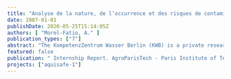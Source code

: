 ```yaml
---
title: "Analyse de la nature, de l’occurrence et des risques de contamination d’eau de surface par des pollutions diffuses en milieu rural et semi-rural en Europe"
date: 2007-01-01
publishDate: 2020-05-25T15:14:05Z
authors: [ "Morel-Fatio, A." ]
publication_types: ["7"]
abstract: "The KompetenzZentrum Wasser Berlin (KWB) is a private research and development center, created in 2000, with a status of public interest, and mainly supported by Veolia Water and Berliner Wasser Betriebe. This is where I did a six month-training period as part of my studies at the French AgroParisTech ENGREF engineering school. Within the department “Point and non-point source pollution control”, the KWB initiated a program called Aquisafe. The aim is to investigate the mitigation of trace contaminants from diffuse sources in rural and semi-rural areas to improve water quality of surface water bodies. The sustainable way of addressing pollution control is that the selected mitigation metods are natural or nature-based: namely constructed wetlands and riparian1 corridors. To develop knowledge and tools about these mitigation zones, an innovative approach was chosen when conducting the project: - The first part aims at a background study about surface water and pollutions from diffuse sources, leading to a progressive focus on key pollutants for the future of the project. The second part investigates modelling tools as diagnosis tools for the repartition and load of contaminants in a watershed. The third part contains field experiments and uses results from previous parts. The final purpose is to assess the mitigation efficiency of the systems and to optimize their design in the perspective of improving surface water quality. In charge of the first part, I did set the context of the project by reviewing background information on surface waters in Europe and associated pollutions, that move to water via soil surface run-off or subsurface run-off. After using criteria related to the Aquisafe context, the main pollutant families of interest for the rest of the screening process are pesticides used in agriculture, pollutants coming from the spreading of animal waste on land, pollutants coming from the spreading of sludge from wastewater treatment plants, pollutants from natural and extensive areas, and pollutants from transportation networks. During the study it appeared that in a rural or semi-rural area, the land use of the watershed plays a key role in the selection and assessment of priority pollutants coming from diffuse sources and entering surface waters. The importance of this factor should always be kept in mind as the project goes on. The work is still in progress concerning the review of pollutant families, and will lead to the final screening at the molecule level, providing a list of key contaminants for the other parts of the Aquisafe project. Finally the results of Aquisafe will tell if such sustainable mitigation zones can be used as a real innovative management tool of diffuse pollution in a watershed."
featured: false
publication: " Internship Report. AgroParisTech - Paris Institute of Technology for Life, Food and Environmental Sciences"
projects: ["aquisafe-1"]
---
```


